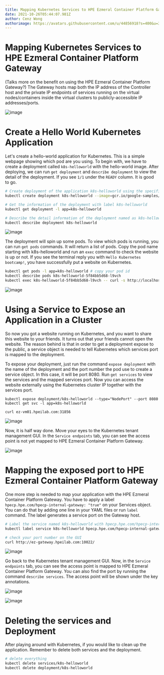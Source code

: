 ```yaml
---
title: Mapping Kubernetes Services to HPE Ezmeral Container Platform Gateway
date: 2021-10-26T05:44:07.981Z
author: Cenz Wong
authorimage: https://avatars.githubusercontent.com/u/44856918?s=400&u=37bb095377cd6b4ad21c3a7ab8b5afe185a46941&v=4
---
```

# Mapping Kubernetes Services to HPE Ezmeral Container Platform Gateway


(Talks more on the benefit on using the HPE Ezmeral Container Platform Gateway?)
The Gateway hosts map both the IP address of the Controller host and the private IP endpoints of services running on the virtual nodes/containers inside the virtual clusters to publicly-accessible IP addresses/ports. 



![image](https://user-images.githubusercontent.com/72959956/138654527-77f3bf2c-f001-4fc7-88f3-d17436368dc3.png)



# Create a Hello World Kubernetes Application



Let's create a hello-world application for Kubernetes. This is a simple webpage showing which pod are you using. To begin with, we have to create a deployment called `k8s-helloworld` with the hello-world image. After deploying, we can run `get deployment` and `describe deployment` to view the detail of the deployment. If you see `1/1` under the `READY` column. It is good to go.



```bash
# Create deployment of the application k8s-helloworld using the specific image
kubectl create deployment k8s-helloworld --image=gcr.io/google-samples/kubernetes-bootcamp:v1

# Get the information of the deployment with label k8s-helloworld
kubectl get deployment -l app=k8s-helloworld

# Describe the detail information of the deployment named as k8s-helloworld
kubectl describe deployment k8s-helloworld
```


![image](https://user-images.githubusercontent.com/72959956/138656214-73c9418f-e291-4678-b3a2-c318a318d325.png)



The deployment will spin up some pods. To view which pods is running, you can run `get pods` commands. It will return a list of pods. Copy the pod name starting with k8s-helloworld and run an `exec` command to check the website is up or not. If you see the terminal reply you with `Hello Kubernetes bootcamp!`, you have successfully put a website on Kubernetes.



```bash
kubectl get pods -l app=k8s-helloworld # copy your pod id
kubectl describe pods k8s-helloworld-5f84bb5d68-l9vch 
kubectl exec k8s-helloworld-5f84bb5d68-l9vch -- curl -s http://localhost:8080
```


![image](https://user-images.githubusercontent.com/72959956/138670950-75f96e40-3bc6-4ef6-aff6-578f45b90c04.png)




# Using a Service to Expose an Application in a Cluster



So now you got a website running on Kubernetes, and you want to share this website to your friends. It turns out that your friends cannot open the website. The reason behind is that in order to get a deployment expose to the public, a service object is needed to tell Kubernetes which services port is mapped to the deployment.

To expose your deployment, just run the command `expose deployment` with the name of the deployment and the port number the pod use to create a service object. In this case, it will be port 8080. Run `get services` to view the services and the mapped services port. Now you can access the website externally using the Kubernetes cluster IP together with the services port.



```
kubectl expose deployment/k8s-helloworld --type="NodePort" --port 8080
kubectl get svc -l app=k8s-helloworld

curl ez-vm01.hpeilab.com:31856
```


![image](https://user-images.githubusercontent.com/72959956/138665803-dea57cb9-1209-4b55-810a-5d564ea2b7e5.png)



Now, it is half way done. Move your eyes to the Kubernetes tenant management GUI. In the `Service endpoints` tab, you can see the access point is not yet mapped to HPE Ezmeral Container Platform Gateway.



![image](https://user-images.githubusercontent.com/72959956/138668470-ce8b6846-5fb4-4494-9a90-24aa2be73456.png)



# Mapping the exposed port to HPE Ezmeral Container Platform Gateway



One more step is needed to map your application with the HPE Ezmeral Container Platform Gateway. You have to apply a label `hpecp.hpe.com/hpecp-internal-gateway: "true"` on your Services object. You can do that by adding one line in your YAML files or run `label` command.  The label generates a service port on the Gateway host.




```bash
# Label the service named k8s-helloworld with hpecp.hpe.com/hpecp-internal-gateway=true
kubectl label service k8s-helloworld hpecp.hpe.com/hpecp-internal-gateway=true

# check your port number on the GUI
curl http://ez-gateway.hpeilab.com:10022/
```



![image](https://user-images.githubusercontent.com/72959956/138669273-fa2969b3-61f3-4bae-a2f6-66425daf0a7b.png)




Go back to the Kubernetes tenant management GUI. Now, in the `Service endpoints` tab, you can see the access point is mapped to HPE Ezmeral Container Platform Gateway. You can also find the port by running the command `describe services`. The access point will be shown under the key annotations.



![image](https://user-images.githubusercontent.com/72959956/138668836-0313c1c5-e720-4575-a759-842c85d5502c.png)



![image](https://user-images.githubusercontent.com/72959956/138810536-f1255048-2d91-44eb-ba33-ccc4bc52ca1e.png)





# Deleting the services and Deployment



After playing around with Kubernetes, if you would like to clean up the application. Remember to delete both services and the deployment.



```bash
# delete everything
kubectl delete services/k8s-helloworld
kubectl delete deployment/k8s-helloworld
```


